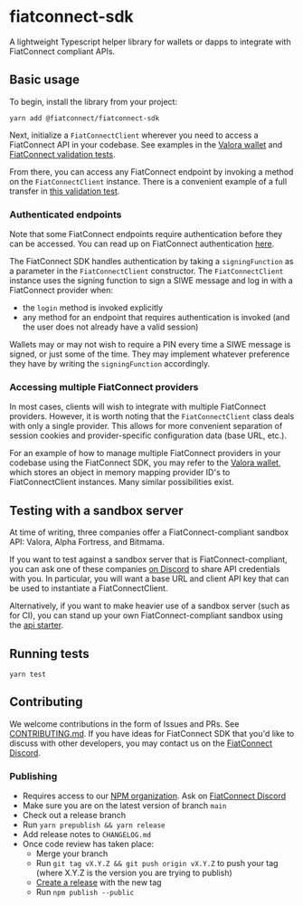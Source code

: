 # fiatconnect-sdk

A lightweight Typescript helper library for wallets or dapps to integrate with FiatConnect compliant APIs.

## Basic usage

To begin, install the library from your project:
```console
yarn add @fiatconnect/fiatconnect-sdk
```

Next, initialize a `FiatConnectClient` wherever you need to access a FiatConnect API in your codebase. See examples in
the [Valora wallet](https://github.com/valora-inc/wallet/blob/61cb017439c7e606d6c09d6a276584d15a857968/src/fiatconnect/clients.ts#L34) 
and [FiatConnect validation tests](https://github.com/fiatconnect/validate/blob/main/validations/kyc.test.ts#L18).

From there, you can access any FiatConnect endpoint by invoking a method on the `FiatConnectClient` instance. There is 
a convenient example of a full transfer in [this validation test](https://github.com/fiatconnect/validate/blob/63995bd10c160c0ed7a82a7a4c505ae5a9743246/validations/transfer.test.ts#L50).

### Authenticated endpoints
Note that some FiatConnect endpoints require authentication before they can be accessed. You can read up on FiatConnect 
authentication [here](https://github.com/fiatconnect/specification/blob/main/fiatconnect-api.md#331-sign-in-with-ethereum).

The FiatConnect SDK handles authentication by taking a `signingFunction` as a parameter in the `FiatConnectClient` 
constructor. The `FiatConnectClient` instance uses the signing function to sign a SIWE message and log in with a 
FiatConnect provider when:
- the `login` method is invoked explicitly
- any method for an endpoint that requires authentication is invoked (and the user does not already have a valid session)

Wallets may or may not wish to require a PIN every time a SIWE message is signed, or just some of the time. They may implement 
whatever preference they have by writing the `signingFunction` accordingly.

### Accessing multiple FiatConnect providers
In most cases, clients will wish to integrate with multiple FiatConnect providers. However, it is worth noting that the 
`FiatConnectClient` class deals with only a single provider. This allows for more convenient separation of session 
cookies and provider-specific configuration data (base URL, etc.). 

For an example of how to manage multiple 
FiatConnect providers in your codebase using the FiatConnect SDK, you may refer to the 
[Valora wallet](https://github.com/valora-inc/wallet/blob/61cb017439c7e606d6c09d6a276584d15a857968/src/fiatconnect/clients.ts#L11),
 which stores an object in memory mapping provider ID's to FiatConnectClient instances. Many similar possibilities exist.

## Testing with a sandbox server
At time of writing, three companies offer a FiatConnect-compliant sandbox API: Valora, Alpha Fortress, and Bitmama.

If you want to test against a sandbox server that is FiatConnect-compliant, you can ask one of these companies [on
Discord](https://discord.gg/yR5hFEVcRz) to share API credentials with you. In particular, you will want a base URL and
client API key that can be used to instantiate a FiatConnectClient.

Alternatively, if you want to make heavier use of
a sandbox server (such as for CI), you can stand up your own FiatConnect-compliant sandbox using the
[api starter](https://github.com/fiatconnect/api-starter).

## Running tests

```console
yarn test
```

## Contributing

We welcome contributions in the form of Issues and PRs. See [CONTRIBUTING.md](CONTRIBUTING.md). If you have ideas for 
FiatConnect SDK that you'd like to discuss with other developers, you may contact us on the 
[FiatConnect Discord](https://discord.gg/yR5hFEVcRz). 

### Publishing

- Requires access to our [NPM organization](https://www.npmjs.com/org/fiatconnect). Ask on [FiatConnect Discord](https://discord.gg/yR5hFEVcRz)
- Make sure you are on the latest version of branch `main`
- Check out a release branch
- Run `yarn prepublish && yarn release`
- Add release notes to `CHANGELOG.md`
- Once code review has taken place:
  - Merge your branch
  - Run `git tag vX.Y.Z && git push origin vX.Y.Z` to push your tag (where X.Y.Z is the version you are trying to publish)
  - [Create a release](https://github.com/fiatconnect/fiatconnect-sdk/releases) with the new tag
  - Run `npm publish --public`
